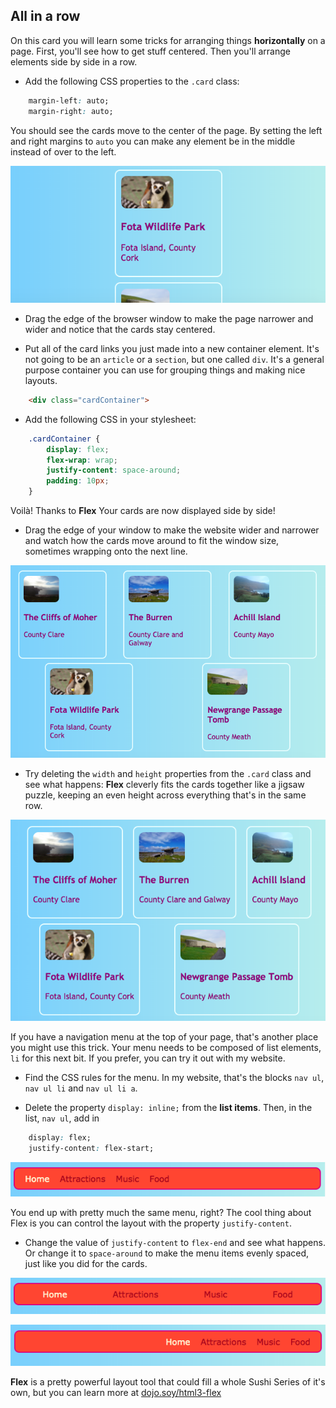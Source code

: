 ## All in a row

On this card you will learn some tricks for arranging things **horizontally** on a page. First, you'll see how to get stuff centered. Then you'll arrange elements side by side in a row. 

+ Add the following CSS properties to the `.card` class:

```css
    margin-left: auto;
    margin-right: auto;
```

You should see the cards move to the center of the page. By setting the left and right margins to `auto` you can make any element be in the middle instead of over to the left. 

![The cards appear in the middle instead of over to the left](images/marginAuto.png)

+ Drag the edge of the browser window to make the page narrower and wider and notice that the cards stay centered.

+ Put all of the card links you just made into a new container element. It's not going to be an `article` or a `section`, but one called `div`. It's a general purpose container you can use for grouping things and making nice layouts.

```html
    <div class="cardContainer">
```

+ Add the following CSS in your stylesheet:

```css
    .cardContainer {
        display: flex;
        flex-wrap: wrap;
        justify-content: space-around;
        padding: 10px;
    }
```

Voilà! Thanks to **Flex** Your cards are now displayed side by side! 

+ Drag the edge of your window to make the website wider and narrower and watch how the cards move around to fit the window size, sometimes wrapping onto the next line.

![Cards arranged in two rows spaced evenly to fit the browser width](images/flexSideBySide.png)

+ Try deleting the `width` and `height` properties from the `.card` class and see what happens: **Flex** cleverly fits the cards together like a jigsaw puzzle, keeping an even height across everything that's in the same row.

![Cards arranged side by side with automatic width](images/flexAutoWidths.png)

If you have a navigation menu at the top of your page, that's another place you might use this trick. Your menu needs to be composed of list elements, `li` for this next bit. If you prefer, you can try it out with my website.

+ Find the CSS rules for the menu. In my website, that's the blocks `nav ul`, `nav ul li` and `nav ul li a`.

+ Delete the property `display: inline;` from the **list items**. Then, in the list, `nav ul`, add in 

```css
    display: flex;
    justify-content: flex-start;
```
   
![Menu with items aligned to the left](images/flexMenuStart.png)

You end up with pretty much the same menu, right? The cool thing about Flex is you can control the layout with the property `justify-content`. 

+ Change the value of `justify-content` to `flex-end` and see what happens. Or change it to `space-around` to make the menu items evenly spaced, just like you did for the cards.

![Menu with items evenly spaced](images/flexMenuSpace.png)

![Menu with items aligned to the right](images/flexMenuEnd.png)

**Flex** is a pretty powerful layout tool that could fill a whole Sushi Series of it's own, but you can learn more at [dojo.soy/html3-flex](http://dojo.soy/html3-flex)
